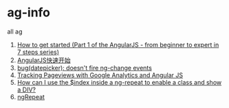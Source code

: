 ag-info
=======

all ag

1. [How to get started (Part 1 of the AngularJS - from beginner to expert in 7 steps series)](http://www.ng-newsletter.com/posts/beginner2expert-how_to_start.html)
2. [AngularJS快速开始](http://www.angularjs.cn/A002)
3. [bug(datepicker): doesn't fire ng-change events](https://github.com/angular-ui/bootstrap/issues/612)
4. [Tracking Pageviews with Google Analytics and Angular JS](http://blog.nraboy.com/2014/11/tracking-pageviews-google-analytics-angular-js/)
5. [How can I use the $index inside a ng-repeat to enable a class and show a DIV?](http://stackoverflow.com/questions/17925355/how-can-i-use-the-index-inside-a-ng-repeat-to-enable-a-class-and-show-a-div)
6. [ngRepeat](https://docs.angularjs.org/api/ng/directive/ngRepeat)


